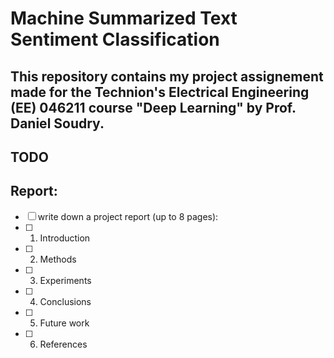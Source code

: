 # Machine Summarized Text Sentiment Classification

This repository contains my project assignement made for the Technion's Electrical Engineering (EE) 046211 course "Deep Learning" by Prof. Daniel Soudry.
---


 
## TODO

## Report:
- [ ] write down a project report (up to 8 pages):
- [ ] 1. Introduction 
- [ ] 2. Methods
- [ ] 3. Experiments
- [ ] 4. Conclusions
- [ ] 5. Future work
- [ ] 6. References




